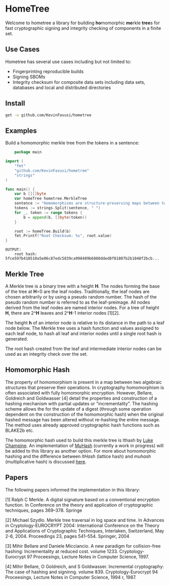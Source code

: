 # HomeTree

Welcome to hometree a library for building **ho**momorphic **me**rkle **tree**s for fast cryptographic 
signing and integrity checking of components in a finite set.

## Use Cases

Hometree has several use cases including but not limited to:

- Fingerprinting reproducible builds 
- Signing SBOMs
- Integrity checksum for composite data sets including data sets, databases and local and distributed directories

## Install

```sh
get -u github.com/KevinFasusi/hometree
```

## Examples

Build a homomorphic merkle tree from the tokens in a sentence:

```go
    package main

import (
	"fmt"
	"github.com/KevinFasusi/hometree"
	"strings"   
)

func main() {
	var b [][]byte
	var homeTree hometree.MerkleTree
	sentence := "Homomorphisms are structure-preserving maps between two algebraic structures"
	tokens := strings.Split(sentence, " ")
	for _, token := range tokens {
		b = append(b, []byte(token))
	}

	root := homeTree.Build(b)
	fmt.Printf("Root Checksum: %s", root.value)
}

```
```
OUTPUT:
    root hash: 5fce597b418510a5e06c87edc5839ca998489b6808dded8f81807b2b1048f2bcb...
```

## Merkle Tree

A Merkle tree is a binary tree with a height **H**. The nodes forming the base of the tree at **H**=0 are the leaf nodes. 
Traditionally, the leaf nodes are chosen arbitrarily or by using a pseudo random number. The hash of the pseudo
random number is referred to as the leaf-preimage. All nodes derived from the leaf nodes are named interior nodes.
For a tree of height **H**, there are 2^**H** leaves and 2^**H**-1 interior nodes [1][2]. 

The height **h** of an interior node is relative to its distance in the path to a leaf node below. 
The Merkle tree uses a hash function and values assigned to each leaf node, to hash all leaf and interior nodes until 
a single root hash is generated.

The root hash created from the leaf and intermediate interior nodes can be used as an integrity check over the set.

## Homomorphic Hash

The property of homomorphism is present in a map between two algebraic structures that preserve their operations. 
In cryptography homomorphism is often associated with fully homomorphic encryption. However, Bellare, Goldreich and 
Goldwasser [4] detail the properties and construction of a hashing mechanism with partial updates or "incrementality". 
The hashing scheme allows the for the update of a digest (through some operation dependent on the construction
of the homomorphic hash) when the original hashed message has been altered without re-hashing the entire message. 
The method uses already approved cryptographic hash functions such as BLAKE2b etc.  

The homomorphic hash used to build this merkle tree is lthash by [Luke Champine](https://github.com/lukechampine/lthash). 
An implementation of [MuHash](https://github.com/KevinFasusi/muHash) (currently a work in progress) will be added to 
this library as another option. For more about homomorphic hashing and the difference between *ltHash* (lattice hash) 
and *muhash* (multiplicative hash) is discussed [here]().


## Papers

The following papers informed the implementation in this library:

[1] Ralph C Merkle. A digital signature based on a conventional encryption function. In Conference on the theory and
application of cryptographic techniques, pages 369–378. Springe

[2] Michael Szydlo. Merkle tree traversal in log space and time. In Advances in Cryptology-EUROCRYPT 2004:
International Conference on the Theory and Applications of Cryptographic Techniques, Interlaken, Switzerland,
May 2-6, 2004. Proceedings 23, pages 541–554. Springer, 2004

[3] Mihir Bellare and Daniele Micciancio. A new paradigm for collision-free hashing: Incrementality at reduced cost.
volume 1233. Cryptology-Eurocrypt 97 Proceesings, Lecture Notes in Computer Science, 1997.

[4] Mihir Bellare, O Goldreich, and S Goldwasser. Incremental cryptography: The case of hashing and signinng.
volume 839. Cryptology-Eurocrypt 94 Proceesings, Lecture Notes in Computer Science, 1994
r, 1987.
